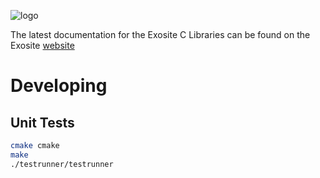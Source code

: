 ![logo](http://exosite-labs.github.io/images/logo_linear.png)

The latest documentation for the Exosite C Libraries can be found
on the Exosite [website](http://c-lib-testbed-ynimj8q4.exosite.biz/index.html)

# Developing

## Unit Tests

```sh
cmake cmake
make
./testrunner/testrunner
```

